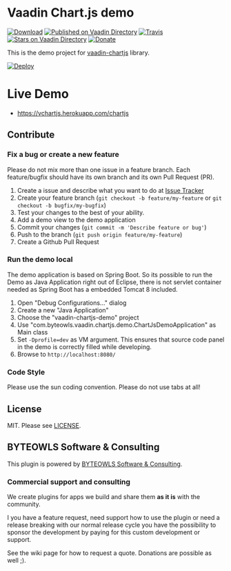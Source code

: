 # Vaadin Chart.js demo
[![Download](https://img.shields.io/bintray/v/moberwasserlechner/maven/vaadin-chartjs.svg)](https://bintray.com/moberwasserlechner/maven/vaadin-chartjs/_latestVersion)
[![Published on Vaadin Directory](https://img.shields.io/badge/Vaadin%20Directory-ChartJS-00b4f0.svg)](https://vaadin.com/directory/component/chartjs-add-on)
[![Travis](https://img.shields.io/travis/moberwasserlechner/vaadin-chartjs-demo/master.svg?maxAge=2592000)](https://travis-ci.org/moberwasserlechner/vaadin-chartjs-demo)
[![Stars on Vaadin Directory](https://img.shields.io/vaadin-directory/star/chartjs-add-on.svg)](https://vaadin.com/directory/component/chartjs-add-on)
[![Donate](https://img.shields.io/badge/Donate-PayPal-green.svg)](https://www.paypal.me/moberwasserlechner)

This is the demo project for [vaadin-chartjs](https://github.com/moberwasserlechner/vaadin-chartjs) library.

[![Deploy](https://www.herokucdn.com/deploy/button.png)](https://heroku.com/deploy?template=https://github.com/dosindi/chartjs)

# Live Demo

* https://vchartjs.herokuapp.com/chartjs

## Contribute

### Fix a bug or create a new feature

Please do not mix more than one issue in a feature branch. Each feature/bugfix should have its own branch and its own Pull Request (PR).

1. Create a issue and describe what you want to do at [Issue Tracker](https://github.com/moberwasserlechner/vaadin-chartjs/issues)
2. Create your feature branch (`git checkout -b feature/my-feature` or `git checkout -b bugfix/my-bugfix`)
3. Test your changes to the best of your ability.
4. Add a demo view to the demo application 
5. Commit your changes (`git commit -m 'Describe feature or bug'`)
6. Push to the branch (`git push origin feature/my-feature`)
7. Create a Github Pull Request

### Run the demo local

The demo application is based on Spring Boot. So its possible to run the Demo as Java Application right out of Eclipse, there is not servlet container needed as Spring Boot has a embedded Tomcat 8 included.

1. Open "Debug Configurations..." dialog
2. Create a new "Java Application"
3. Choose the "vaadin-chartjs-demo" project
4. Use "com.byteowls.vaadin.chartjs.demo.ChartJsDemoApplication" as Main class
5. Set `-Dprofile=dev` as VM argument. This ensures that source code panel in the demo is correctly filled while developing.
6. Browse to `http://localhost:8080/`

### Code Style

Please use the sun coding convention. Please do not use tabs at all!

## License

MIT. Please see [LICENSE](https://github.com/moberwasserlechner/vaadin-chartjs/blob/master/LICENSE).

## BYTEOWLS Software & Consulting

This plugin is powered by [BYTEOWLS Software & Consulting](https://byteowls.com).

### Commercial support and consulting

We create plugins for apps we build and share them **as it is** with the community.

I you have a feature request, need support how to use the plugin or
need a release breaking with our normal release cycle you have the possibility
to sponsor the development by paying for this custom development or support.

See the wiki page for how to request a quote. Donations are possible as well ;).
